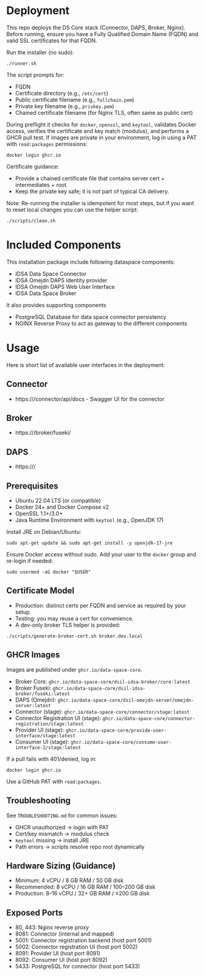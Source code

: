 # Deployment

This repo deploys the DS Core stack (Connector, DAPS, Broker, Nginx). Before running, ensure you have a Fully Qualified Domain Name (FQDN) and valid SSL certificates for that FQDN.

Run the installer (no sudo):
```
./runner.sh
```

The script prompts for:
- FQDN
- Certificate directory (e.g., `/etc/cert`)
- Public certificate filename (e.g., `fullchain.pem`)
- Private key filename (e.g., `privkey.pem`)
- Chained certificate filename (for Nginx TLS, often same as public cert)

During preflight it checks for `docker`, `openssl`, and `keytool`, validates Docker access, verifies the certificate and key match (modulus), and performs a GHCR pull test. If images are private in your environment, log in using a PAT with `read:packages` permissions:
```
docker login ghcr.io
```

Certificate guidance:
- Provide a chained certificate file that contains server cert + intermediates + root.
- Keep the private key safe; it is not part of typical CA delivery.

Note: Re-running the installer is idempotent for most steps, but if you want to reset local changes you can use the helper script:
```
./scripts/clean.sh
```

# Included Components

This installation package include following dataspace components:

- IDSA Data Space Connector
- IDSA Omejdn DAPS Identity provider
- IDSA Omejdn DAPS Web User Interface
- IDSA Data Space Broker

It also provides supporting components

- PostgreSQL Database for data space connector persistency
- NGINX Reverse Proxy to act as gateway to the different components

# Usage

Here is short list of available user interfaces in the deployment:
## Connector
- https://<host>/connector/api/docs - Swagger UI for the connector
## Broker
- https://<host>/broker/fuseki/
## DAPS 
- https://<host>/

## Prerequisites
- Ubuntu 22.04 LTS (or compatible)
- Docker 24+ and Docker Compose v2
- OpenSSL 1.1+/3.0+
- Java Runtime Environment with `keytool` (e.g., OpenJDK 17)

Install JRE on Debian/Ubuntu:
```
sudo apt-get update && sudo apt-get install -y openjdk-17-jre
```

Ensure Docker access without sudo. Add your user to the `docker` group and re-login if needed:
```
sudo usermod -aG docker "$USER"
```

## Certificate Model
- Production: distinct certs per FQDN and service as required by your setup.
- Testing: you may reuse a cert for convenience.
- A dev-only broker TLS helper is provided:
```
./scripts/generate-broker-cert.sh broker.dev.local
```

## GHCR Images
Images are published under `ghcr.io/data-space-core`.
- Broker Core: `ghcr.io/data-space-core/dsil-idsa-broker/core:latest`
- Broker Fuseki: `ghcr.io/data-space-core/dsil-idsa-broker/fuseki:latest`
- DAPS (Omejdn): `ghcr.io/data-space-core/dsil-omejdn-server/omejdn-server:latest`
- Connector (stage): `ghcr.io/data-space-core/connector/stage:latest`
- Connector Registration UI (stage): `ghcr.io/data-space-core/connector-registration/stage:latest`
- Provider UI (stage): `ghcr.io/data-space-core/provide-user-interface/stage:latest`
- Consumer UI (stage): `ghcr.io/data-space-core/consume-user-interface-2/stage:latest`

If a pull fails with 401/denied, log in:
```
docker login ghcr.io
```
Use a GitHub PAT with `read:packages`.

## Troubleshooting
See `TROUBLESHOOTING.md` for common issues:
- GHCR unauthorized → login with PAT
- Cert/key mismatch → modulus check
- `keytool` missing → install JRE
- Path errors → scripts resolve repo root dynamically

## Hardware Sizing (Guidance)
- Minimum: 4 vCPU / 8 GB RAM / 50 GB disk
- Recommended: 8 vCPU / 16 GB RAM / 100–200 GB disk
- Production: 8–16 vCPU / 32+ GB RAM / ≥200 GB disk

## Exposed Ports
- 80, 443: Nginx reverse proxy
- 8081: Connector (internal and mapped)
- 5001: Connector registration backend (host port 5001)
- 5002: Connector registration UI (host port 5002)
- 8091: Provider UI (host port 8091)
- 8092: Consumer UI (host port 8092)
- 5433: PostgreSQL for connector (host port 5433)
